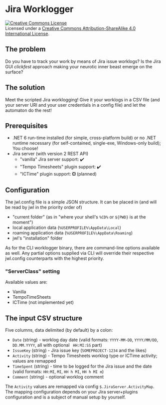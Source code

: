 # Jira Worklogger

<a rel="license" href="http://creativecommons.org/licenses/by-sa/4.0/"><img alt="Creative Commons License" style="border-width:0" src="https://i.creativecommons.org/l/by-sa/4.0/88x31.png" /></a><br />Licensed under a <a rel="license" href="http://creativecommons.org/licenses/by-sa/4.0/">Creative Commons Attribution-ShareAlike 4.0 International License</a>.

## The problem

Do you have to track your work by means of Jira issue worklogs? Is the Jira GUI _clickfest_ approach making your neurotic inner beast emerge on the surface?

## The solution

Meet the scripted Jira worklogging! Give it your worklogs in a CSV file (and your server URI and your user credentials in a config file) and let the automaton do the rest!

## Prerequisites

- .NET 6 run-time installed (for simple, cross-platform build) or no .NET runtime necessary (for self-contained, single-exe, Windows-only build); You choose!
- Jira server (with version 2 REST API)
  - "vanilla" Jira server support: ✔️
  - "Tempo Timesheets" plugin support: ✔️
  - "ICTime" plugin support: ❎ (planned)

## Configuration

The jwl.config file is a simple JSON structure. It can be placed in (and will be read by jwl in the priority order of)
- "current folder" (as in "where your shell's <code>%CD%</code> or <code>${PWD}</code> is at the moment")
- local application data (<code>%USERPROFILE%\AppData\Local</code>)
- roaming application data (<code>%USERPROFILE%\AppData\Roaming</code>)
- jwl's "installation" folder

As for the CLI worklogger binary, there are command-line options available as well. Any partial options supplied via CLI will override their respective jwl.config counterparts with the highest priority.

### "ServerClass" setting

Available values are:
- Vanilla
- TempoTimeSheets
- ICTime (not implemented yet)

## The input CSV structure

Five columns, data delimited (by default) by a colon:
 - <code>Date</code> (string) - worklog day date (valid formats: <code>YYYY-MM-DD</code>, <code>YYYY/MM/DD</code>, <code>DD.MM.YYYY</code>, all with optional <code> HH:MI:SS</code> part)
 - <code>IssueKey</code> (string) - Jira issue key (<code>SOMEPROJECT-1234</code> and the likes)
 - <code>Activity</code> (string) - Tempo Timesheets worklog type or ICTime activity; values are remapped 
 - <code>TimeSpent</code> (string) - time to be logged for the Jira issue and the date (valid formats: <code>HH:MI</code>, <code>MI</code>, <code>HH h MI</code>, <code>HH h MI m</code>)
 - <code>Comment</code> (string) - optional worklog comment

The <code>Activity</code> values are remapped via config <code>$.JiraServer.ActivityMap</code>. The mapping configuration depends on your Jira server+plugins configuration and is a subject of manual setup by yourself.

